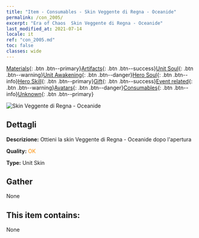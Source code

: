 ```yaml
---
title: "Item - Consumables - Skin Veggente di Regna - Oceanide"
permalink: /con_2005/
excerpt: "Era of Chaos  Skin Veggente di Regna - Oceanide"
last_modified_at: 2021-07-14
locale: it
ref: "con_2005.md"
toc: false
classes: wide
---
```

 [Materials](/ItemsIT/){: .btn .btn--primary}[Artifacts](/ItemsIT/Artifacts/){: .btn .btn--success}[Unit Soul](/ItemsIT/UnitSoul/){: .btn .btn--warning}[Unit Awakening](/ItemsIT/UnitAwakening/){: .btn .btn--danger}[Hero Soul](/ItemsIT/HeroSoul/){: .btn .btn--info}[Hero Skill](/ItemsIT/HeroSkill/){: .btn .btn--primary}[Gift](/ItemsIT/Gift/){: .btn .btn--success}[Event related](/ItemsIT/Events/){: .btn .btn--warning}[Avatars](/ItemsIT/Avatars/){: .btn .btn--danger}[Consumables](/ItemsIT/Consumables/){: .btn .btn--info}[Unknown](/ItemsIT/Unknown/){: .btn .btn--primary}

 ![Skin Veggente di Regna - Oceanide](/images/u/ti_haihoupifu2.jpg)

## Dettagli
 **Descrizione:** Ottieni la skin Veggente di Regna - Oceanide dopo l'apertura

 **Quality:** <span style="color: #FF8C00">OK</span>

 **Type:** Unit Skin

## Gather

  None

## This item contains:

  None


